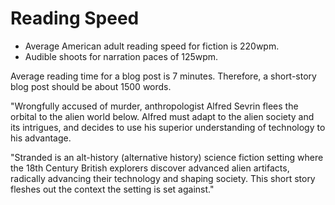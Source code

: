 # Reading Speed

<!-- The average read-time for an episode in this series is 120 minutes @ 220wpm ± 10% (26,500±2,500 words or 80±8 pages).
This is 212 Audible minutes @ 125wpm or 3.5 hours.

This is 212,000 words (191 to 233 @ ± 10%), equivalent to three novels ~71Kw (64 - 78). -->

* Average American adult reading speed for fiction is 220wpm.
* Audible shoots for narration paces of 125wpm.

Average reading time for a blog post is 7 minutes. Therefore, a short-story blog post should be about 1500 words.

"Wrongfully accused of murder, anthropologist Alfred Sevrin flees the orbital to the alien world below. Alfred must adapt to the alien society and its intrigues, and decides to use his superior understanding of technology to his advantage.

"Stranded is an alt-history (alternative history) science fiction setting where the 18th Century British explorers discover advanced alien artifacts, radically advancing their technology and shaping society. This short story fleshes out the context the setting is set against."
